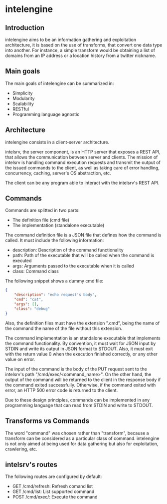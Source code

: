 # intelengine

## Introduction

intelengine aims to be an information gathering and exploitation architecture,
it is based on the use of transforms, that convert one data type into
another. For instance, a simple transform would be obtaining a list of
domains from an IP address or a location history from a twitter nickname.

## Main goals

The main goals of intelengine can be summarized in:

* Simplicity
* Modularity
* Scalability
* RESTful
* Programming language agnostic

## Architecture

intelengine consists in a client-server architecture.

intelsrv, the server component, is an HTTP server that exposes a REST API, that
allows the communication between server and clients. The mission of intelsrv is
handling command execution requests and transmit the output of the issued commands
to the client, as well as taking care of error handling, concurrency, caching,
server's OS abstraction, etc.

The client can be any program able to interact with the intelsrv's REST API.

## Commands

Commands are splitted in two parts:

* The definition file (cmd file)
* The implementation (standalone executable)

The command definition file is a JSON file that defines how the command is
called. It must include the following information:

* description: Description of the command functionality
* path: Path of the executable that will be called when the command is executed
* args: Arguments passed to the executable when it is called
* class: Command class

The following snippet shows a dummy cmd file:

```json
{
	"description": "echo request's body",
	"cmd": "cat",
	"args": [],
	"class": "debug"
}
```

Also, the definition files must have the extension ".cmd", being the name of the
command the name of the file without this extension.

The command implementation is an standalone executable that implements the
command functionality. By convention, it must wait for JSON input by STDIN and
write its output in JSON format to STDOUT. Also, it must exit with the return
value 0 when the execution finished correctly, or any other value on error.

The input of the command is the body of the PUT request sent to the intelsrv's
path "/cmd/exec/<command_name>". On the other hand, the output of the command
will be returned to the client in the response body if the command exited
successfully. Otherwise, if the command exited with error, an HTTP 500 error code
is returned to the client.

Due to these design principles, commands can be implemented in any programming
language that can read from STDIN and write to STDOUT.

## Transforms vs Commands

The word "command" was chosen rather than "transform", because a transform can be
considered as a particular class of command. intelengine is not only aimed at
being used for data gathering but also for exploitation, crawlering, etc.

## intelsrv's routes

The following routes are configured by default:

* GET /cmd/refresh: Refresh comand list
* GET /cmd/list: List supported command
* POST /cmd/exec/<cmdname>: Execute the command <cmdname>

